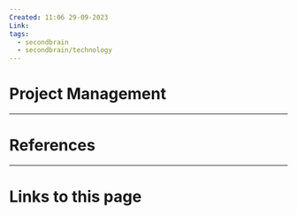 ```yaml
---
Created: 11:06 29-09-2023
Link: 
tags:
  - secondbrain
  - secondbrain/technology
---
```


# Project Management







--- 
# References



--- 
# Links to this page

